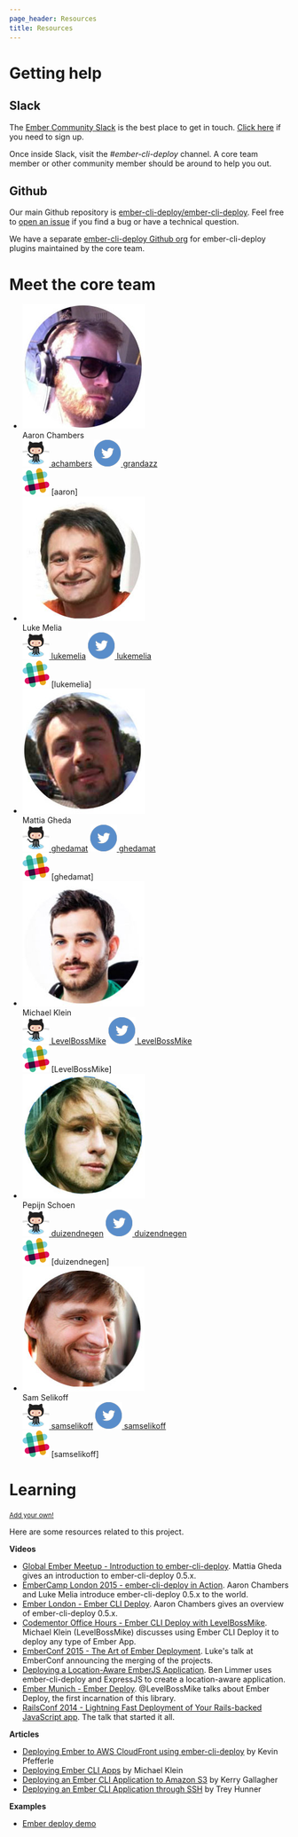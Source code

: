```yaml
---
page_header: Resources
title: Resources
---
```


# Getting help

## Slack

The [Ember Community Slack](https://embercommunity.slack.com/) is the best place to get in touch. [Click here](https://ember-community-slackin.herokuapp.com/) if you need to sign up.

Once inside Slack, visit the *#ember-cli-deploy* channel. A core team member or other community member should be around to help you out.

## Github

Our main Github repository is [ember-cli-deploy/ember-cli-deploy](https://github.com/ember-cli-deploy/ember-cli-deploy). Feel free to [open an issue](https://github.com/ember-cli-deploy/ember-cli-deploy/issues/new) if you find a bug or have a technical question.

We have a separate [ember-cli-deploy Github org](https://github.com/ember-cli-deploy) for ember-cli-deploy plugins maintained by the core team.

# Meet the core team

<ul class="core-team">
  <li>
    <img src="../public/images/team/achambers.jpg" alt="Aaron Chambers" class="headshot">
    <div class="name">
      Aaron Chambers
    </div>
    <a href="https://github.com/achambers"><img src="../public/images/github.png" alt="Github" class="social"> achambers</a>
    <a href="https://twitter.com/grandazz"><img src="../public/images/twitter.png" alt="Twitter" class="social"> grandazz</a>
    <div><img src="../public/images/slack.png" alt="Slack" class="social"> [aaron]</div>
  </li>
  <li>
    <img src="../public/images/team/lukemelia.jpg" alt="Luke Melia" class="headshot">
    <div class="name">
      Luke Melia
    </div>
    <a href="https://github.com/lukemelia"><img src="../public/images/github.png" alt="Github" class="social"> lukemelia</a>
    <a href="https://twitter.com/lukemelia"><img src="../public/images/twitter.png" alt="Twitter" class="social"> lukemelia</a>
    <div><img src="../public/images/slack.png" alt="Slack" class="social"> [lukemelia]</div>
  </li>
  <li>
    <img src="../public/images/team/ghedamat.jpg" alt="Mattia Gheda" class="headshot">
    <div class="name">
      Mattia Gheda
    </div>
    <a href="https://github.com/ghedamat"><img src="../public/images/github.png" alt="Github" class="social"> ghedamat</a>
    <a href="https://twitter.com/ghedamat"><img src="../public/images/twitter.png" alt="Twitter" class="social"> ghedamat</a>
    <div><img src="../public/images/slack.png" alt="Slack" class="social"> [ghedamat]</div>
  </li>
  <li>
    <img src="../public/images/team/levelbossmike.jpg" alt="Michael Klein" class="headshot">
    <div class="name">
      Michael Klein
    </div>
    <a href="https://github.com/LevelBossMike"><img src="../public/images/github.png" alt="Github" class="social"> LevelBossMike</a>
    <a href="https://twitter.com/LevelBossMike"><img src="../public/images/twitter.png" alt="Twitter" class="social"> LevelBossMike</a>
    <div><img src="../public/images/slack.png" alt="Slack" class="social"> [LevelBossMike]</div>
  </li>
  <li>
    <img src="../public/images/team/duizendnegen.jpg" alt="Pepijn Schoen" class="headshot">
    <div class="name">
      Pepijn Schoen
    </div>
    <a href="https://github.com/duizendnegen"><img src="../public/images/github.png" alt="Github" class="social"> duizendnegen</a>
    <a href="https://twitter.com/duizendnegen"><img src="../public/images/twitter.png" alt="Twitter" class="social"> duizendnegen</a>
    <div><img src="../public/images/slack.png" alt="Slack" class="social"> [duizendnegen]</div>
  </li>
  <li>
    <img src="../public/images/team/samselikoff.jpg" alt="Sam Selikoff" class="headshot">
    <div class="name">
      Sam Selikoff
    </div>
    <a href="https://github.com/samselikoff"><img src="../public/images/github.png" alt="Github" class="social"> samselikoff</a>
    <a href="https://twitter.com/samselikoff"><img src="../public/images/twitter.png" alt="Twitter" class="social"> samselikoff</a>
    <div><img src="../public/images/slack.png" alt="Slack" class="social"> [samselikoff]</div>
  </li>
</ul>

# Learning

<a class='u-pull-right' href="https://github.com/ember-cli-deploy/ember-cli-deploy/edit/gh-pages/{{page.path}}"><small>Add your own!</small></a>

Here are some resources related to this project.

**Videos**

- [Global Ember Meetup - Introduction to ember-cli-deploy](https://vimeo.com/158447249). Mattia Gheda gives an introduction to ember-cli-deploy 0.5.x.
- [EmberCamp London 2015 - ember-cli-deploy in Action](https://www.youtube.com/watch?v=fcSL5poJ1gQ&list=PL4eq2DPpyBbnMrndBpPUFFdYiMLdp8__L&index=8). Aaron Chambers and Luke Melia introduce ember-cli-deploy 0.5.x to the world.
- [Ember London - Ember CLI Deploy](https://vimeo.com/139125310). Aaron Chambers gives an overview of ember-cli-deploy 0.5.x.
- [Codementor Office Hours - Ember CLI Deploy with LevelBossMike](https://www.youtube.com/watch?v=jE8Kc8c107w). Michael Klein (LevelBossMike) discusses using Ember CLI Deploy it to deploy any type of Ember App.
- [EmberConf 2015 - The Art of Ember Deployment](https://www.youtube.com/watch?v=4EDetv_Rw5U). Luke's talk at EmberConf announcing the merging of the projects.
- [Deploying a Location-Aware EmberJS Application](https://www.youtube.com/watch?v=MT0LKcVh6Rw). Ben Limmer uses ember-cli-deploy and ExpressJS to create a location-aware application.
- [Ember Munich - Ember Deploy](https://www.youtube.com/watch?v=Ro2_I5vtTIg). @LevelBossMike talks about Ember Deploy, the first incarnation of this library.
- [RailsConf 2014 - Lightning Fast Deployment of Your Rails-backed JavaScript app](https://www.youtube.com/watch?v=QZVYP3cPcWQ). The talk that started it all.

**Articles**

- [Deploying Ember to AWS CloudFront using ember-cli-deploy](http://kevin.pfefferle.co/2015/11/01/deploying-ember-to-aws-cloudfront-using-ember-cli-deploy/) by Kevin Pfefferle
- [Deploying Ember CLI Apps](http://blog.firstiwaslike.com/deploying-ember-cli-apps/) by Michael Klein
- [Deploying an Ember CLI Application to Amazon S3](http://kerrygallagher.co.uk/deploying-an-ember-cli-application-to-amazon-s3/) by Kerry Gallagher
- [Deploying an Ember CLI Application through SSH](http://treyhunner.com/2015/03/deploying-an-ember-cli-application-via-ssh/) by Trey Hunner

**Examples**

- [Ember deploy demo](https://github.com/ghedamat/ember-deploy-demo)

